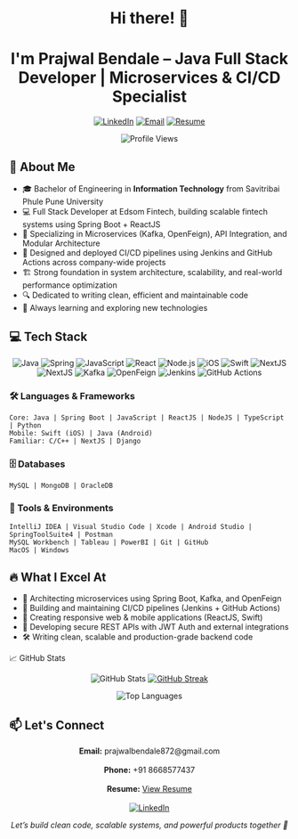 <h1 align="center">Hi there! 👋</h1>
<h1 align="center">I'm Prajwal Bendale – Java Full Stack Developer | Microservices & CI/CD Specialist</h1>

<p align="center">
  <a href="https://www.linkedin.com/in/prajwal-bendale"><img src="https://img.shields.io/badge/LinkedIn-0077B5?style=for-the-badge&logo=inspire&logoColor=white" alt="LinkedIn"></a>
  <a href="mailto:prajwalbendale872@gmail.com"><img src="https://img.shields.io/badge/Email-D14836?style=for-the-badge&logo=gmail&logoColor=white" alt="Email"></a>
  <a href="https://drive.google.com/file/d/1-6ziiqzHnrEttlNEKOUXpDTKM3UvgKZA/view?usp=share_link"><img src="https://img.shields.io/badge/Resume-4285F4?style=for-the-badge&logo=readthedocs&logoColor=white" alt="Resume"></a>
</p>

<div align="center">
  <img src="https://komarev.com/ghpvc/?username=PrajwalBendale&color=brightgreen" alt="Profile Views">
</div>

## 🚀 About Me

- 🎓 Bachelor of Engineering in **Information Technology** from Savitribai Phule Pune University
- 💻 Full Stack Developer at Edsom Fintech, building scalable fintech systems using Spring Boot + ReactJS
- 🧩 Specializing in Microservices (Kafka, OpenFeign), API Integration, and Modular Architecture
- 🔁 Designed and deployed CI/CD pipelines using Jenkins and GitHub Actions across company-wide projects
- 🏗️ Strong foundation in system architecture, scalability, and real-world performance optimization
- 🔍 Dedicated to writing clean, efficient and maintainable code
- 🌱 Always learning and exploring new technologies

## 💻 Tech Stack

<p align="center">
  <img src="https://img.shields.io/badge/Java-ED8B00?style=for-the-badge&logo=orange&logoColor=white" alt="Java">
  <img src="https://img.shields.io/badge/Spring-6DB33F?style=for-the-badge&logo=spring&logoColor=white" alt="Spring">
  <img src="https://img.shields.io/badge/JavaScript-F7DF1E?style=for-the-badge&logo=javascript&logoColor=black" alt="JavaScript">
  <img src="https://img.shields.io/badge/React-20232A?style=for-the-badge&logo=react&logoColor=61DAFB" alt="React">
  <img src="https://img.shields.io/badge/Node.js-339933?style=for-the-badge&logo=nodedotjs&logoColor=white" alt="Node.js">
  <img src="https://img.shields.io/badge/iOS-3776AB?style=for-the-badge&logo=ios&logoColor=white" alt="iOS">
  <img src="https://img.shields.io/badge/Swift-F05138?style=for-the-badge&logo=swift&logoColor=white" alt="Swift">
  <img src="https://img.shields.io/badge/NextJS-000000?style=for-the-badge&logo=nextdotjs&logoColor=white" alt="NextJS">
  <img src="https://img.shields.io/badge/MySQL-4479A1?style=for-the-badge&logo=mysql&logoColor=white" alt="NextJS">
  <img src="https://img.shields.io/badge/Kafka-231F20?style=for-the-badge&logo=apachekafka&logoColor=white" alt="Kafka">
<img src="https://img.shields.io/badge/OpenFeign-6DB33F?style=for-the-badge&logo=spring&logoColor=white" alt="OpenFeign">
<img src="https://img.shields.io/badge/Jenkins-D24939?style=for-the-badge&logo=jenkins&logoColor=white" alt="Jenkins">
<img src="https://img.shields.io/badge/GitHub Actions-2088FF?style=for-the-badge&logo=githubactions&logoColor=white" alt="GitHub Actions">
</p>

### 🛠️ Languages & Frameworks

```
Core: Java | Spring Boot | JavaScript | ReactJS | NodeJS | TypeScript | Python
Mobile: Swift (iOS) | Java (Android)
Familiar: C/C++ | NextJS | Django
```

### 🗄️ Databases
```
MySQL | MongoDB | OracleDB
```

### 🔧 Tools & Environments
```
IntelliJ IDEA | Visual Studio Code | Xcode | Android Studio | SpringToolSuite4 | Postman
MySQL Workbench | Tableau | PowerBI | Git | GitHub
MacOS | Windows 
```

## 🔥 What I Excel At

- 🧩 Architecting microservices using Spring Boot, Kafka, and OpenFeign
- 🔁 Building and maintaining CI/CD pipelines (Jenkins + GitHub Actions)
- 📱 Creating responsive web & mobile applications (ReactJS, Swift)
- 🔌 Developing secure REST APIs with JWT Auth and external integrations
- 🛠️ Writing clean, scalable and production-grade backend code

📈 GitHub Stats
<p align="center">
  <img src="https://github-readme-stats.vercel.app/api?username=PrajwalBendale&show_icons=true&theme=tokyonight" alt="GitHub Stats" />
  <a href="https://github.com/PrajwalBendale">
    <img src="https://github-readme-streak-stats.herokuapp.com/?user=PrajwalBendale&theme=tokyonight" alt="GitHub Streak" />
  </a>
</p>
<p align="center">
  <img src="https://github-readme-stats.vercel.app/api/top-langs/?username=PrajwalBendale&layout=compact&theme=tokyonight" alt="Top Languages" />
</p>

## 📫 Let's Connect

<p align="center">
  <b>Email:</b> prajwalbendale872@gmail.com<br><br>
  <b>Phone:</b> +91 8668577437<br><br>
  <b>Resume:</b> <a href="https://drive.google.com/file/d/1-6ziiqzHnrEttlNEKOUXpDTKM3UvgKZA/view?usp=share_link">View Resume</a><br><br>
  <a href="https://www.linkedin.com/in/prajwal-bendale"><img src="https://img.shields.io/badge/LinkedIn-0077B5?style=for-the-badge&logo=inspire&logoColor=white" alt="LinkedIn"></a>
</p>

<p align="center">
  <i>Let’s build clean code, scalable systems, and powerful products together 🚀</i>
</p>

